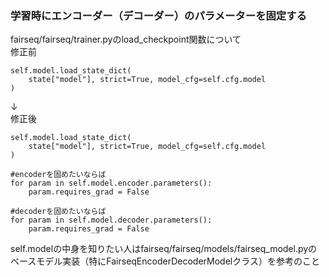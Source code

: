 ### 学習時にエンコーダー（デコーダー）のパラメーターを固定する  
fairseq/fairseq/trainer.pyのload_checkpoint関数について  
修正前
```
self.model.load_state_dict(
    state["model"], strict=True, model_cfg=self.cfg.model
)
```
↓  
修正後  
```
self.model.load_state_dict(
    state["model"], strict=True, model_cfg=self.cfg.model
)

#encoderを固めたいならば
for param in self.model.encoder.parameters():
    param.requires_grad = False

#decoderを固めたいならば
for param in self.model.decoder.parameters():
    param.requires_grad = False
```  

self.modelの中身を知りたい人はfairseq/fairseq/models/fairseq_model.pyのベースモデル実装（特にFairseqEncoderDecoderModelクラス）を参考のこと  